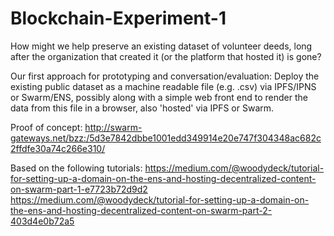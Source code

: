 # Blockchain-Experiment-1
How might we help preserve an existing dataset of volunteer deeds, long after the organization that created it (or the platform that hosted it) is gone?

Our first approach for prototyping and conversation/evaluation: Deploy the existing public dataset as a machine readable file (e.g. .csv) via IPFS/IPNS or Swarm/ENS, possibly along with a simple web front end to render the data from this file in a browser, also 'hosted' via IPFS or Swarm.

Proof of concept: http://swarm-gateways.net/bzz:/5d3e7842dbbe1001edd349914e20e747f304348ac682c2ffdfe30a74c266e310/

Based on the following tutorials: 
https://medium.com/@woodydeck/tutorial-for-setting-up-a-domain-on-the-ens-and-hosting-decentralized-content-on-swarm-part-1-e7723b72d9d2
https://medium.com/@woodydeck/tutorial-for-setting-up-a-domain-on-the-ens-and-hosting-decentralized-content-on-swarm-part-2-403d4e0b72a5

